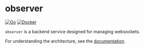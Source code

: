 # observer

[![Go](https://img.shields.io/badge/Go-00ADD8?style=flat-square&logo=go&logoColor=white)](https://golang.org/)
[![Docker](https://img.shields.io/badge/Docker-2496ED?style=flat-square&logo=docker&logoColor=white)](https://www.docker.com/)

`observer` is a backend service designed for managing websockets.

For understanding the architecture, see the [documentation](https://github.com/Vyacheslav1557/docs).